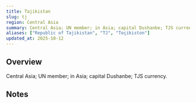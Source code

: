 ```yaml
---
title: Tajikistan
slug: tj
region: Central Asia
summary: Central Asia; UN member; in Asia; capital Dushanbe; TJS currency.
aliases: ["Republic of Tajikistan", "TJ", "Toçikiston"]
updated_at: 2025-10-12
---
```


## Overview

Central Asia; UN member; in Asia; capital Dushanbe; TJS currency.

## Notes

<!-- Add your first note below -->
